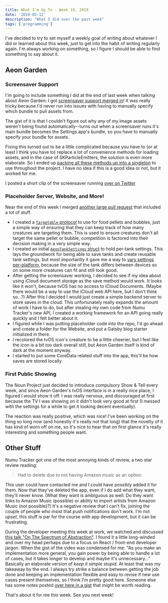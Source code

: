 ```yaml
---
title: What I'm Up To - Week 19, 2019
date: '2019-05-12'
description: "What I did over the past week"
tags: ['programming']
---
```


I've decided to try to set myself a weekly goal of writing about whatever I did or learned about this week, just to get into the habit of writing regularly again. I'm always working on something, so I figure I should be able to find something to say about it.

## Aeon Garden

### Screensaver Support

I'm going to include something I did at the end of last week when talking about Aeon Garden: I got [screensaver support merged in](https://github.com/amiantos/aeongarden/commit/13bf01555bdae2b2b35657b9bcc83f0449b380e8)! It was really tricky because I'd never run into issues with having to manually specify which bundle to pull assets from.

The gist of it is that I couldn't figure out why any of my image assets weren't being found automatically--turns out when a screensaver runs it's main bundle becomes the Settings.app's bundle, so you have to manually specify your bundle for assets.

Fixing this turned out to be a little complicated because you have to (or at least I think you have to) replace a lot of convenience methods for loading assets, and in the case of SKParticleEmitters, the solution is even more elaborate. So I ended up [packing all these methods up into a singleton](https://github.com/amiantos/aeongarden/blob/13bf01555bdae2b2b35657b9bcc83f0449b380e8/Aeon%20Garden%20Shared/Utilities/AeonAssetGrabber.swift) to use throughout the project. I have no idea if this is a good idea or not, but it worked for me.

I posted a short clip of the screensaver running [over on Twitter](https://twitter.com/amiantos/status/1125185082623311872)

### Placeholder Server, Website, and More!

Near the end of this week I merged [another large pull request](https://github.com/amiantos/aeongarden/pull/21) that included a lot of stuff.

* I created a [`Targetable` protocol](https://github.com/amiantos/aeongarden/blob/3749a15b08c5cb6fe8e6b2fa1660374728822e3c/Aeon%20Garden%20Shared/Nodes/AeonNodeProtocols.swift#L27) to use for food pellets and bubbles, just a simple way of ensuring that they can keep track of how many creatures are targeting them. This is used to ensure creatures don't all target the same pellet or bubble, competition is factored into their decision making in a very simple way.
* I created an initial [`AeonTankSettings` struct](https://github.com/amiantos/aeongarden/blob/13bf01555bdae2b2b35657b9bcc83f0449b380e8/Aeon%20Garden%20Shared/Scenes/AeonTankSettings.swift#L14) to hold per-tank settings. This lays the groundwork for being able to save tanks and create reusable tank settings, but most importantly it gave me a way to [vary settings per-platform](https://github.com/amiantos/aeongarden/blob/3749a15b08c5cb6fe8e6b2fa1660374728822e3c/Aeon%20Garden%20Shared/Views/AeonViewController.swift#L23), because the size of the tank differs between devices so on some more creatures can fit and still look good.
* After getting the screensaver working, I decided to see if my idea about using iCloud document storage as the save method would work. It looks like it won't, because tvOS has no access to iCloud Documents. (Maybe there would be a way to use the iCloud web API here, but I don't think so...?) After this I decided I would just create a simple backend server to store saves in the cloud. This unfortunately really expands the amount of work I have to do, but after stealing my own code from Numu Tracker's new API, I created a working framework for an API going really quickly and I felt better about it.
* I figured while I was putting placeholder code into the repo, I'd go ahead and create a folder for the Website, and put a Gatsby blog starter initialized in there.
* I recolored the tvOS icon's creature to be a little cheerier, but I feel like the icon is a bit too dark overall still, but Aeon Garden itself is kind of dark at the moment anyway.
* I started to put some CoreData related stuff into the app, this'll be how saves are stored locally.

### First Public Showing

The Noun Project just decided to introduce compulsory Show & Tell every week, and since Aeon Garden's tvOS interface is in a really nice place, I figured I would show it off. I was really nervous, and discouraged at first because the TV I was showing on it didn't look very good at first (I messed with the settings for a while to get it looking decent eventually). 

The reaction was really positive, which was nice! I've been working on the thing so long now (and honestly it's really not that long) that the novelty of it has kind of worn off on me, so it's nice to hear that on first glance it's really interesting and something people want.

## Other Stuff

Numu Tracker got one of the most annoying kinds of review, a two star review reading:

> Had to delete due to not having Amazon music as an option.

This user could have contacted me and I could have possibly added it for them. Now that they've deleted the app, even if I do add what they want, they'll never know. (What they want is ambiguous as well: Do they want links to Amazon Music (possible) or ability to import artists from Amazon Music (not possible)?) It's a negative review that I can't fix, joining the couple of people who insist that push notifications don't work. I'm not _upset_, this stuff is par for the course with app development, but it can be frustrating.

During the developer meeting this week at work, we watched and discussed [this talk "On The Spectrum of Abstraction"](https://www.youtube.com/watch?v=mVVNJKv9esE). I found it a little long-winded and over my head perhaps due to a focus on React / front-end developer jargon. When the gist of the video was condensed for me: "As you make an implementation more general, you gain power by being able to handle a lot of cases, but it takes longer to develop and maybe it's unnecessary..." Basically an elaborate version of _keep it simple stupid_. At least that was my takeaway by the end. I always try strike a balance between getting the job done and keeping an implementation flexible and easy to revise if new use cases present themselves, so I think I'm pretty good here. Someone else has some notes posted [over here in a gist](https://gist.github.com/markerikson/02d5846040a1bf4a02147990df3c3599) that might be worth reading.

That's about it for me this week. See you next week!

